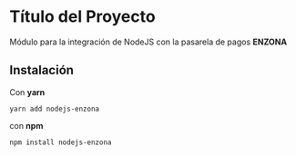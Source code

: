 # Título del Proyecto

Módulo para la integración de NodeJS con la pasarela de pagos **ENZONA**

## Instalación

Con **yarn**
```
yarn add nodejs-enzona
```

con **npm**

```
npm install nodejs-enzona
```